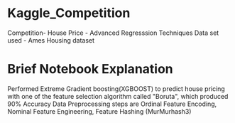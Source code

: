 # Kaggle_Competition

Competition- House Price - Advanced Regresssion Techniques
Data set used - Ames Housing dataset

# Brief Notebook Explanation

Performed Extreme Gradient boosting(XGBOOST) to predict house pricing with one of the feature selection algorithm called "Boruta", which produced 90% Accuracy
Data Preprocessing steps are
      Ordinal Feature Encoding, 
      Nominal Feature Engineering,
      Feature Hashing (MurMurhash3)
